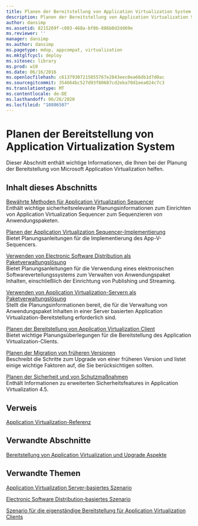 ```yaml
---
title: Planen der Bereitstellung von Application Virtualization System
description: Planen der Bereitstellung von Application Virtualization System
author: dansimp
ms.assetid: 8215269f-c083-468a-bf0b-886b0d2dd69e
ms.reviewer: ''
manager: dansimp
ms.author: dansimp
ms.pagetype: mdop, appcompat, virtualization
ms.mktglfcycl: deploy
ms.sitesec: library
ms.prod: w10
ms.date: 06/16/2016
ms.openlocfilehash: c61379307215855767e2843eec0ea66db1d7d0ac
ms.sourcegitcommit: 354664bc527d93f80687cd2eba70d1eea024c7c3
ms.translationtype: MT
ms.contentlocale: de-DE
ms.lasthandoff: 06/26/2020
ms.locfileid: "10806507"
---
```

# Planen der Bereitstellung von Application Virtualization System


Dieser Abschnitt enthält wichtige Informationen, die Ihnen bei der Planung der Bereitstellung von Microsoft Application Virtualization helfen.

## Inhalt dieses Abschnitts


<a href="" id="best-practices-for-the-application-virtualization-sequencer"></a>[Bewährte Methoden für Application Virtualization Sequencer](best-practices-for-the-application-virtualization-sequencer-sp1.md)  
Enthält wichtige sicherheitsrelevante Planungsinformationen zum Einrichten von Application Virtualization Sequencer zum Sequenzieren von Anwendungspaketen.

<a href="" id="planning-the-application-virtualization-sequencer-implementation"></a>[Planen der Application Virtualization Sequencer-Implementierung](planning-the-application-virtualization-sequencer-implementation.md)  
Bietet Planungsanleitungen für die Implementierung des App-V-Sequencers.

<a href="" id="using-electronic-software-distribution-as-a-package-management-solution"></a>[Verwenden von Electronic Software Distribution als Paketverwaltungslösung](using-electronic-software-distribution-as-a-package-management-solution.md)  
Bietet Planungsanleitungen für die Verwendung eines elektronischen Softwareverteilungssystems zum Verwalten von Anwendungspaket Inhalten, einschließlich der Einrichtung von Publishing und Streaming.

<a href="" id="using-application-virtualization-servers-as-a-package-management-solution"></a>[Verwenden von Application Virtualization-Servern als Paketverwaltungslösung](using-application-virtualization-servers-as-a-package-management-solution.md)  
Stellt die Planungsinformationen bereit, die für die Verwaltung von Anwendungspaket Inhalten in einer Server basierten Application Virtualization-Bereitstellung erforderlich sind.

<a href="" id="planning-for-application-virtualization-client-deployment"></a>[Planen der Bereitstellung von Application Virtualization Client](planning-for-application-virtualization-client-deployment.md)  
Bietet wichtige Planungsüberlegungen für die Bereitstellung des Application Virtualization-Clients.

<a href="" id="planning-for-migration-from-previous-versions"></a>[Planen der Migration von früheren Versionen](planning-for-migration-from-previous-versions.md)  
Beschreibt die Schritte zum Upgrade von einer früheren Version und listet einige wichtige Faktoren auf, die Sie berücksichtigen sollten.

<a href="" id="planning-for-security-and-protection"></a>[Planen der Sicherheit und von Schutzmaßnahmen](planning-for-security-and-protection.md)  
Enthält Informationen zu erweiterten Sicherheitsfeatures in Application Virtualization 4.5.

## Verweis


[Application Virtualization-Referenz](application-virtualization-reference.md)

## Verwandte Abschnitte


[Bereitstellung von Application Virtualization und Upgrade Aspekte](application-virtualization-deployment-and-upgrade-considerations.md)

## Verwandte Themen


[Application Virtualization Server-basiertes Szenario](application-virtualization-server-based-scenario.md)

[Electronic Software Distribution-basiertes Szenario](electronic-software-distribution-based-scenario.md)

[Szenario für die eigenständige Bereitstellung für Application Virtualization Clients](stand-alone-delivery-scenario-for-application-virtualization-clients.md)

 

 





